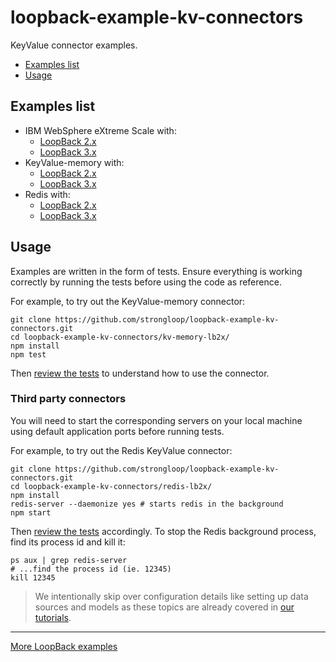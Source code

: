 # loopback-example-kv-connectors

KeyValue connector examples.

- [Examples list](https://github.com/strongloop/loopback-example-kv-connectors#examples-list)
- [Usage](https://github.com/strongloop/loopback-example-kv-connectors#usage)

## Examples list

- IBM WebSphere eXtreme Scale with:
  - [LoopBack 2.x](extreme-scale.lb2x/test)
  - [LoopBack 3.x](extreme-scale.lb3x/test)
- KeyValue-memory with:
  - [LoopBack 2.x](kv-memory.lb2x/test)
  - [LoopBack 3.x](kv-memory.lb3x/test)
- Redis with:
  - [LoopBack 2.x](redis.lb2x/test)
  - [LoopBack 3.x](redis.lb3x/test)

## Usage

Examples are written in the form of tests. Ensure everything is working
correctly by running the tests before using the code as reference.

For example, to try out the KeyValue-memory connector:

```shell
git clone https://github.com/strongloop/loopback-example-kv-connectors.git
cd loopback-example-kv-connectors/kv-memory-lb2x/
npm install
npm test
```

Then [review the tests](kv-memory-lb2x/test) to understand how to use the
connector.

### Third party connectors

You will need to start the corresponding servers on your local machine using
default application ports before running tests.

For example, to try out the Redis KeyValue connector:

```shell
git clone https://github.com/strongloop/loopback-example-kv-connectors.git
cd loopback-example-kv-connectors/redis-lb2x/
npm install
redis-server --daemonize yes # starts redis in the background
npm start
```

Then [review the tests](redis-lb2x/test) accordingly. To stop the Redis
background process, find its process id and kill it:

```shell
ps aux | grep redis-server
# ...find the process id (ie. 12345)
kill 12345
```

> We intentionally skip over configuration details like setting up data sources
> and models as these topics are already covered in [our tutorials](http://github.com/strongloop/loopback-example#tutorials).

---

[More LoopBack examples](https://github.com/strongloop/loopback-example)
